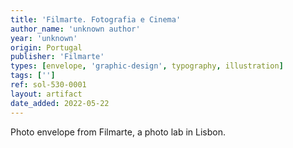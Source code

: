 ```yaml
---
title: 'Filmarte. Fotografia e Cinema'
author_name: 'unknown author'
year: 'unknown'
origin: Portugal
publisher: 'Filmarte'
types: [envelope, 'graphic-design', typography, illustration]
tags: ['']
ref: sol-530-0001
layout: artifact
date_added: 2022-05-22
---
```

Photo envelope from Filmarte, a photo lab in Lisbon.
